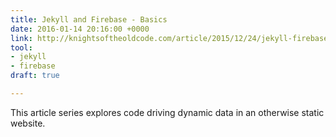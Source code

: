 ```yaml
---
title: Jekyll and Firebase - Basics
date: 2016-01-14 20:16:00 +0000
link: http://knightsoftheoldcode.com/article/2015/12/24/jekyll-firebase-basics/
tool:
- jekyll
- firebase
draft: true

---
```

This article series explores code driving dynamic data in an otherwise static website.
